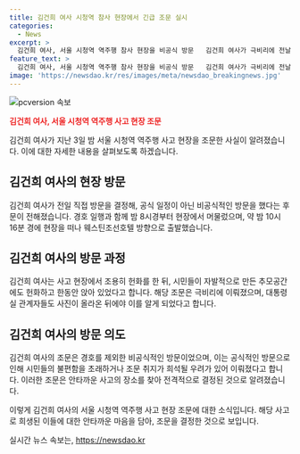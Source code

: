 ```yaml
---
title: 김건희 여사 시청역 참사 현장에서 긴급 조문 실시
categories:
  - News
excerpt: >
  김건희 여사, 서울 시청역 역주행 참사 현장을 비공식 방문   김건희 여사가 극비리에 전날 서울 시청역 역주행 사고 현장을 방문했다. 사진 속 그녀는 흰색 조화(弔花)를 들고 어두운 색의 치마 원피스를 입었으며, 추모공간에 헌화하고 조용히 머물렀다. 김 여사의 방문은 대통령실도 알지 못한 비공식적인 방문이었고, 경호를 제외하고는 다른 공식 일정이 없었다. 해당 현장은 참사 이후에도 시민들이 방문하는 장소로 남아있다.
feature_text: >
  김건희 여사, 서울 시청역 역주행 참사 현장을 비공식 방문   김건희 여사가 극비리에 전날 서울 시청역 역주행 사고 현장을 방문했다. 사진 속 그녀는 흰색 조화(弔花)를 들고 어두운 색의 치마 원피스를 입었으며, 추모공간에 헌화하고 조용히 머물렀다. 김 여사의 방문은 대통령실도 알지 못한 비공식적인 방문이었고, 경호를 제외하고는 다른 공식 일정이 없었다. 해당 현장은 참사 이후에도 시민들이 방문하는 장소로 남아있다.
image: 'https://newsdao.kr/res/images/meta/newsdao_breakingnews.jpg'
---
```


<p><img src="https://newsdao.kr/res/images/meta/newsdao_breakingnews.jpg" alt="pcversion 속보" /></p>

<p><b><span style="color: #ee2323;">김건희 여사, 서울 시청역 역주행 사고 현장 조문</span></b></p>

<p>김건희 여사가 지난 3일 밤 서울 시청역 역주행 사고 현장을 조문한 사실이 알려졌습니다. 이에 대한 자세한 내용을 살펴보도록 하겠습니다. </p>

<h2 data-ke-size="size26">김건희 여사의 현장 방문</h2>

<p>김건희 여사가 전일 직접 방문을 결정해, 공식 일정이 아닌 비공식적인 방문을 했다는 후문이 전해졌습니다. 경호 일행과 함께 밤 8시경부터 현장에서 머물렀으며, 약 밤 10시 16분 경에 현장을 떠나 웨스틴조선호텔 방향으로 출발했습니다.</p>

<p data-ke-size="size16"></p>

<h2 data-ke-size="size26">김건희 여사의 방문 과정</h2>

<p>김건희 여사는 사고 현장에서 조용히 헌화를 한 뒤, 시민들이 자발적으로 만든 추모공간에도 헌화하고 한동안 앉아 있었다고 합니다. 해당 조문은 극비리에 이뤄졌으며, 대통령실 관계자들도 사진이 올라온 뒤에야 이를 알게 되었다고 합니다.</p>

<p data-ke-size="size16"></p>

<h2 data-ke-size="size26">김건희 여사의 방문 의도</h2>

<p>김건희 여사의 조문은 경호를 제외한 비공식적인 방문이었으며, 이는 공식적인 방문으로 인해 시민들의 불편함을 초래하거나 조문 취지가 희석될 우려가 있어 이뤄졌다고 합니다. 이러한 조문은 안타까운 사고의 장소를 찾아 전격적으로 결정된 것으로 알려졌습니다.</p>

<p>이렇게 김건희 여사의 서울 시청역 역주행 사고 현장 조문에 대한 소식입니다. 해당 사고로 희생된 이들에 대한 안타까운 마음을 담아, 조문을 결정한 것으로 보입니다.</p>
실시간 뉴스 속보는, <a href="https://newsdao.kr" rel="dofollow">https://newsdao.kr</a>


